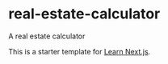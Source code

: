 # real-estate-calculator
A real estate calculator

This is a starter template for [Learn Next.js](https://nextjs.org/learn).

